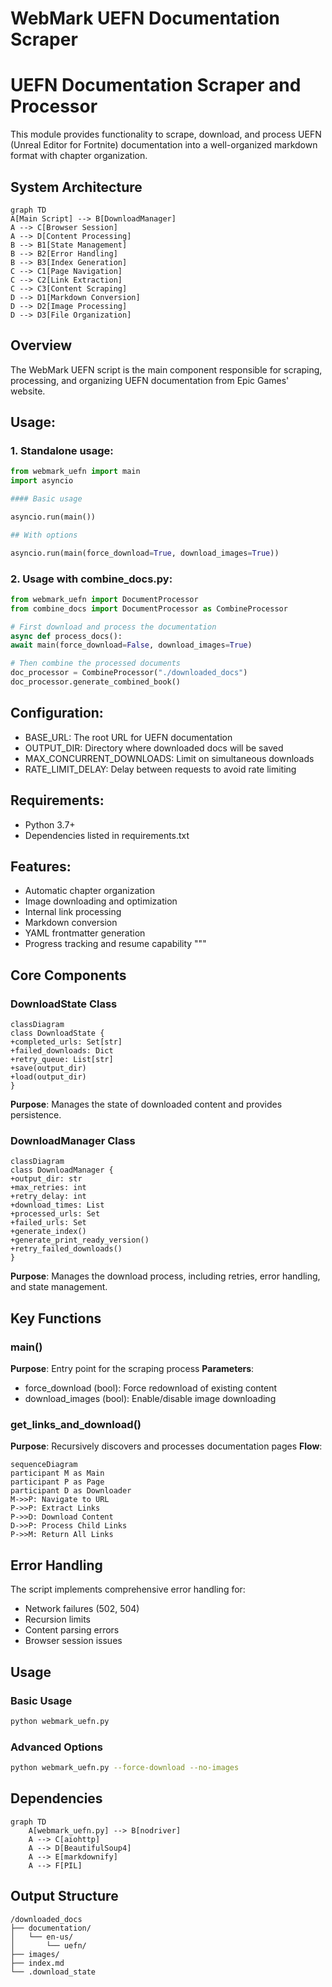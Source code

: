 # WebMark UEFN Documentation Scraper


UEFN Documentation Scraper and Processor
======================================

This module provides functionality to scrape, download, and process UEFN (Unreal Editor for Fortnite)
documentation into a well-organized markdown format with chapter organization.

## System Architecture 

```mermaid
graph TD
A[Main Script] --> B[DownloadManager]
A --> C[Browser Session]
A --> D[Content Processing]
B --> B1[State Management]
B --> B2[Error Handling]
B --> B3[Index Generation]
C --> C1[Page Navigation]
C --> C2[Link Extraction]
C --> C3[Content Scraping]
D --> D1[Markdown Conversion]
D --> D2[Image Processing]
D --> D3[File Organization]
```

## Overview
The WebMark UEFN script is the main component responsible for scraping, processing, and organizing UEFN documentation from Epic Games' website.

Usage:
------
### 1. Standalone usage:

```python
from webmark_uefn import main
import asyncio

#### Basic usage

asyncio.run(main())

## With options

asyncio.run(main(force_download=True, download_images=True))
```

### 2. Usage with combine_docs.py:

```python
from webmark_uefn import DocumentProcessor
from combine_docs import DocumentProcessor as CombineProcessor

# First download and process the documentation
async def process_docs():
await main(force_download=False, download_images=True)

# Then combine the processed documents
doc_processor = CombineProcessor("./downloaded_docs")
doc_processor.generate_combined_book()
```


Configuration:
-------------
- BASE_URL: The root URL for UEFN documentation
- OUTPUT_DIR: Directory where downloaded docs will be saved
- MAX_CONCURRENT_DOWNLOADS: Limit on simultaneous downloads
- RATE_LIMIT_DELAY: Delay between requests to avoid rate limiting

Requirements:
------------
- Python 3.7+
- Dependencies listed in requirements.txt

Features:
---------
- Automatic chapter organization
- Image downloading and optimization
- Internal link processing
- Markdown conversion
- YAML frontmatter generation
- Progress tracking and resume capability
"""



## Core Components

### DownloadState Class
```mermaid
classDiagram
class DownloadState {
+completed_urls: Set[str]
+failed_downloads: Dict
+retry_queue: List[str]
+save(output_dir)
+load(output_dir)
}
```

**Purpose**: Manages the state of downloaded content and provides persistence.



### DownloadManager Class
```mermaid
classDiagram
class DownloadManager {
+output_dir: str
+max_retries: int
+retry_delay: int
+download_times: List
+processed_urls: Set
+failed_urls: Set
+generate_index()
+generate_print_ready_version()
+retry_failed_downloads()
}
```

**Purpose**: Manages the download process, including retries, error handling, and state management.

## Key Functions

### main()
**Purpose**: Entry point for the scraping process
**Parameters**:
- force_download (bool): Force redownload of existing content
- download_images (bool): Enable/disable image downloading

### get_links_and_download()
**Purpose**: Recursively discovers and processes documentation pages
**Flow**:
```mermaid
sequenceDiagram
participant M as Main
participant P as Page
participant D as Downloader
M->>P: Navigate to URL
P->>P: Extract Links
P->>D: Download Content
D->>P: Process Child Links
P->>M: Return All Links
```

## Error Handling
The script implements comprehensive error handling for:
- Network failures (502, 504)
- Recursion limits
- Content parsing errors
- Browser session issues

## Usage

### Basic Usage

```bash
python webmark_uefn.py
```

### Advanced Options

```bash
python webmark_uefn.py --force-download --no-images
```

## Dependencies

```mermaid
graph TD
    A[webmark_uefn.py] --> B[nodriver]
    A --> C[aiohttp]
    A --> D[BeautifulSoup4]
    A --> E[markdownify]
    A --> F[PIL]
```

## Output Structure
```
/downloaded_docs
├── documentation/
│   └── en-us/
│       └── uefn/
├── images/
├── index.md
└── .download_state
```


